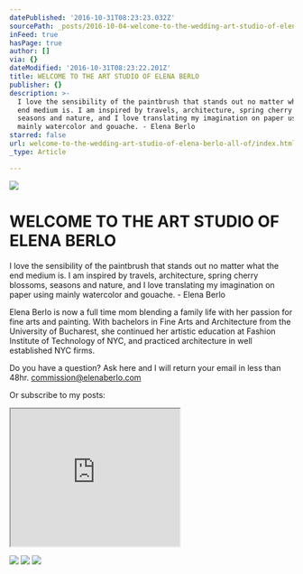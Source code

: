 ```yaml
---
datePublished: '2016-10-31T08:23:23.032Z'
sourcePath: _posts/2016-10-04-welcome-to-the-wedding-art-studio-of-elena-berlo-all-of.md
inFeed: true
hasPage: true
author: []
via: {}
dateModified: '2016-10-31T08:23:22.201Z'
title: WELCOME TO THE ART STUDIO OF ELENA BERLO
publisher: {}
description: >-
  I love the sensibility of the paintbrush that stands out no matter what the
  end medium is. I am inspired by travels, architecture, spring cherry blossoms,
  seasons and nature, and I love translating my imagination on paper using
  mainly watercolor and gouache. - Elena Berlo
starred: false
url: welcome-to-the-wedding-art-studio-of-elena-berlo-all-of/index.html
_type: Article

---
```

![](https://the-grid-user-content.s3-us-west-2.amazonaws.com/6acc858c-b63f-411d-8dfe-acb617354366.jpg)

# WELCOME TO THE ART STUDIO OF ELENA BERLO

I love the sensibility of the paintbrush that stands out no matter what the end medium is. I am inspired by travels, architecture, spring cherry blossoms, seasons and nature, and I love translating my imagination on paper using mainly watercolor and gouache. - Elena Berlo

Elena Berlo is now a full time mom blending a family life with her passion for fine arts and painting. With bachelors in Fine Arts and Architecture from the University of Bucharest, she continued her artistic education at Fashion Institute of Technology of NYC, and practiced architecture in well established NYC firms.

Do you have a question? Ask here and I will return your email in less than 48hr. commission@elenaberlo.com

Or subscribe to my posts:

<iframe src="https://the-grid.github.io/ed-userhtml/?g=eJx9j01PAjEURf9K0xUkTBuEAUKAlSvDwo0r4-JN-zp20i_7WlEJ_90REhM3bs-9yT13RyrbVFj5TLjnBT-KHOAdbpQzymrPpaSFAA9fMcCJhIpe6ngKLoIm4cE69Wp9uvKBJNk-1NSYmD3JFFNNEn2HWgzEmYYCjY5DbFQMxvZ7XgkfHdjwQDFsWckVZ8zSPXa13zIDjpAfdvLmc9j9a3vI-FZtxskz9-PEX5PjaIuZv8yYqUEVG8PkOGVndhRUIJfJmXdA-JQd33KvRKU74SyVxkOAHn_O8Rmv1eox17o1uFYrs1y3rdoYtYCl2mywHSvu2jDrDtp5N8cVv0zZZfr74BvuEIAv" height="244" style=""></iframe>

![](https://the-grid-user-content.s3-us-west-2.amazonaws.com/10f392d5-a445-4e10-8437-985fe5ae3124.jpg)
![](https://the-grid-user-content.s3-us-west-2.amazonaws.com/b27eb62d-c116-48fb-8024-ec93e83c58c5.jpg)
![](https://the-grid-user-content.s3-us-west-2.amazonaws.com/3e4e0c7b-9e90-4381-986b-8d6597cc1121.jpg)
